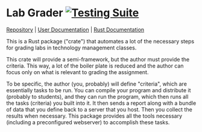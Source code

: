 # Lab Grader [![Testing Suite](https://github.com/llamicron/lab_grader/workflows/Testing%20Suite/badge.svg)](https://github.com/llamicron/lab_grader/actions?query=workflow%3A%22Testing+Suite%22)

[Repository](https://github.com/llamicron/lab_grader) |
[User Documentation](https://github.com/llamicron/lab_grader/wiki) |
[Rust Documentation](https://docs.rs/crate/lab_grader)

This is a Rust package ("crate") that automates a lot of the necessary steps for grading labs in technology management classes.

This crate will provide a semi-framework, but the author must provide the criteria. This way, a lot of the boiler plate is reduced and the author can focus only on what is relevant to grading the assignment.

To be specific, the author (you, probably) will define "criteria", which are essentially tasks to be run. You can compile your program and distribute it (probably to students), and they can run the program, which then runs all the tasks (criteria) you built into it. It then sends a report along with a bundle of data that you define back to a server that you host. Then you collect the results when necessary. This package provides all the tools necessary (including a preconfigured webserver) to accomplish these tasks.
